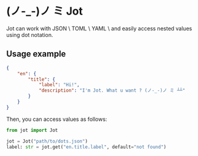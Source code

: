 # (ノ-_-)ノ ミ Jot

Jot can work with JSON \ TOML \ YAML \ and easily access nested values using dot notation.

## Usage example

```json
{
    "en": {
        "title": {
            "label": "Hi!",
            "description": "I'm Jot. What u want ? (ノ-_-)ノ ミ ┴┴"
        }
    }
}

```

Then, you can access values as follows:

```python
from jot import Jot

jot = Jot("path/to/dots.json")
label: str = jot.get("en.title.label", default="not found")
```
